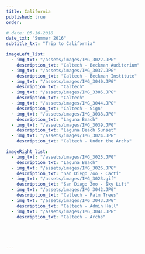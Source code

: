 ```yaml
---
title: California
published: true
order: 

# date: 05-10-2018
date_txt: "Summer 2016"
subtitle_txt: "Trip to California"

imageLeft_list:
  - img_txt: "/assets/images/IMG_3022.JPG"
    description_txt: "Caltech - Beckman Auditorium"
  - img_txt: "/assets/images/IMG_3037.JPG"
    description_txt: "Caltech - Beckman Institute"
  - img_txt: "/assets/images/IMG_3040.JPG"
    description_txt: "Caltech"
  - img_txt: "/assets/images/IMG_3305.JPG"
    description_txt: "Caltech"
  - img_txt: "/assets/images/IMG_3044.JPG"
    description_txt: "Caltech - Sign"
  - img_txt: "/assets/images/IMG_3038.JPG"
    description_txt: "Laguna Beach"
  - img_txt: "/assets/images/IMG_3039.JPG"
    description_txt: "Laguna Beach Sunset"
  - img_txt: "/assets/images/IMG_3024.JPG"
    description_txt: "Caltech - Under the Archs"

imageRight_list:
  - img_txt: "/assets/images/IMG_3025.JPG"
    description_txt: "Laguna Beach"
  - img_txt: "/assets/images/IMG_3026.JPG"
    description_txt: "San Diego Zoo - Cacti"
  - img_txt: "/assets/images/IMG_3023.gif"
    description_txt: "San Diego Zoo - Sky Lift"
  - img_txt: "/assets/images/IMG_3042.JPG"
    description_txt: "Caltech - Palm Trees"
  - img_txt: "/assets/images/IMG_3043.JPG"
    description_txt: "Caltech - Admin Hall"
  - img_txt: "/assets/images/IMG_3041.JPG"
    description_txt: "Caltech - Archs"





---
```


